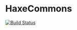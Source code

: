 HaxeCommons
===========

[![Build Status](https://api.travis-ci.org/vpmedia/HaxeCommons.png?branch=master)](https://travis-ci.org/vpmedia/HaxeCommons)
